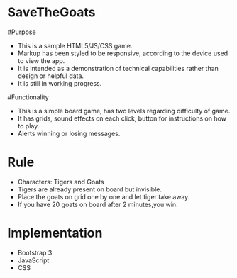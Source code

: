 # SaveTheGoats

#Purpose
* This is a sample HTML5/JS/CSS game.
* Markup has been styled to be responsive, according to the device used to view the app.
* It is intended as a demonstration of technical capabilities rather than design or helpful data.
* It is still in working progress.

#Functionality
* This is a simple board game, has two levels regarding difficulty of game.
* It has grids, sound effects on each click, button for instructions on how to play.
* Alerts winning or losing messages.

# Rule

 * Characters: Tigers and Goats
 * Tigers are already present on board but invisible.
 * Place the goats on grid one by one and let tiger take away.
* If you have 20 goats on board after 2 minutes,you win.

# Implementation

* Bootstrap 3
* JavaScript
* CSS
